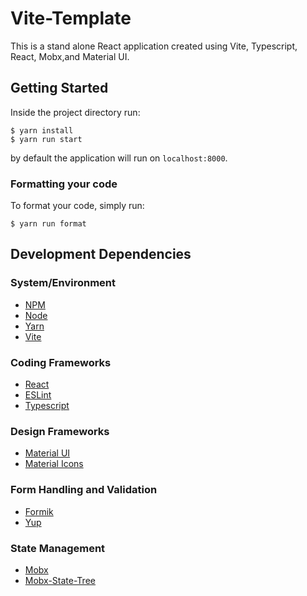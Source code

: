 # Vite-Template
This is a stand alone React application created using Vite, Typescript, React, Mobx,and Material UI. 


## Getting Started
Inside the project directory run:
```
$ yarn install
$ yarn run start
```
by default the application will run on `localhost:8000`.

### Formatting your code
To format your code, simply run:
```
$ yarn run format
```

## Development Dependencies

### System/Environment
* [NPM](https://www.npmjs.com/)
* [Node](https://nodejs.org/en/)
* [Yarn](https://yarnpkg.com//)
* [Vite](https://vitejs.dev/)

### Coding Frameworks
* [React](https://reactjs.org/)
* [ESLint](https://eslint.org/)
* [Typescript](https://www.typescriptlang.org/)

### Design Frameworks
* [Material UI](https://mui.com/)
* [Material Icons](https://mui.com/material-ui/material-icons/)

### Form Handling and Validation
* [Formik](https://formik.org/)
* [Yup](https://github.com/jquense/yup)

### State Management
* [Mobx](https://mobx.js.org/)
* [Mobx-State-Tree](https://mobx.js.org/)

